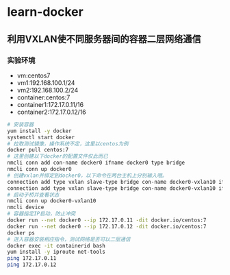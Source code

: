 # learn-docker

## 利用VXLAN使不同服务器间的容器二层网络通信

### 实验环境

* vm:centos7
* vm1:192.168.100.1/24
* vm2:192.168.100.2/24
* container:centos:7
* container1:172.17.0.11/16
* container2:172.17.0.12/16

```bash
# 安装容器
yum install -y docker
systemctl start docker
# 拉取测试镜像，操作系统不定，这里以centos为例
docker pull centos:7
# 这里创建以下docker的配置文件仅此而已
nmcli conn add con-name docker0 ifname docker0 type bridge
nmcli conn up docker0
# 创建vxlan并绑定到docker0，以下命令在两台主机上分别输入哦。
connection add type vxlan slave-type bridge con-name docker0-vxlan10 ifname vxlan10 id 10 local 192.168.100.1 remote 192.168.100.2 master docker0
connection add type vxlan slave-type bridge con-name docker0-vxlan10 ifname vxlan10 id 10 local 192.168.100.2 remote 192.168.100.1 master docker0
# 启动子桥并查看状态
nmcli conn up docker0-vxlan10
nmcli device
# 容器指定IP启动，防止冲突
docker run --net docker0 --ip 172.17.0.11 -dit docker.io/centos:7
docker run --net docker0 --ip 172.17.0.12 -dit docker.io/centos:7
docker ps
# 进入容器安装相应指令，测试网络是否可以二层通信
docker exec -it containerid bash
yum install -y iproute net-tools
ping 172.17.0.11
ping 172.17.0.12
```

